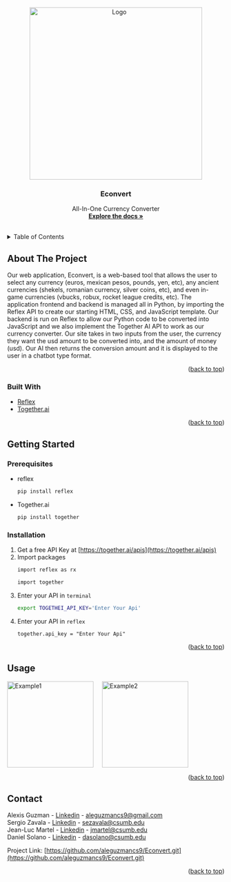 
<a name="readme-top"></a>




<!-- PROJECT LOGO -->
<br />
<div align="center">
  <a href="https://github.com/github_username/Econvert">
    <img src="https://i.imgur.com/ihu3AoY.png" alt="Logo" width="400" height="400">
  </a>

<h3 align="center">Econvert</h3>

  <p align="center">
All-In-One Currency Converter
    <br />
    <a href="https://github.com/aleguzmancs9/Econvert.git"><strong>Explore the docs »</strong></a>
    <br />
    <br />
  </p>
</div>



<!-- TABLE OF CONTENTS -->
<details>
  <summary>Table of Contents</summary>
  <ol>
    <li>
      <a href="#about-the-project">About The Project</a>
      <ul>
        <li><a href="#built-with">Built With</a></li>
      </ul>
    </li>
    <li>
      <a href="#getting-started">Getting Started</a>
      <ul>
        <li><a href="#prerequisites">Prerequisites</a></li>
        <li><a href="#installation">Installation</a></li>
      </ul>
    </li>
    <li><a href="#usage">Usage</a></li>
    <li><a href="#contact">Contact</a></li>
  
  </ol>
</details>



<!-- ABOUT THE PROJECT -->
## About The Project
Our web application, Econvert, is a web-based tool that allows the user to select any currency (euros, mexican pesos, pounds, yen, etc), any ancient currencies (shekels, romanian currency, silver coins, etc), and even in-game currencies (vbucks, robux, rocket league credits, etc). The application frontend and backend is managed all in Python, by importing the Reflex API to create our starting HTML, CSS, and JavaScript template. Our backend is run on Reflex to allow our Python code to be converted into JavaScript and we also implement the Together AI API to work as our currency converter. Our site takes in two inputs from the user, the currency they want the usd amount to be converted into, and the amount of money (usd). Our AI then returns the conversion amount and it is displayed to the user in a chatbot type format.


<p align="right">(<a href="#readme-top">back to top</a>)</p>



### Built With

* [Reflex][Reflex-url]
* [Together.ai][Together-url]

<p align="right">(<a href="#readme-top">back to top</a>)</p>



<!-- GETTING STARTED -->
## Getting Started

### Prerequisites
* reflex
  ```sh
  pip install reflex
  ```
* Together.ai
  ```sh
  pip install together
  ```

### Installation

1. Get a free API Key at [https://together.ai/apis](https://together.ai/apis)
2. Import packages
   ```sh
   import reflex as rx
   ```
   ```sh
   import together
   ```
3. Enter your API in `terminal`
   ```bash
   export TOGETHEI_API_KEY='Enter Your Api'
   ```
4. Enter your API in `reflex`
   ```reflex
   together.api_key = "Enter Your Api"
   ```

<p align="right">(<a href="#readme-top">back to top</a>)</p>



<!-- USAGE EXAMPLES -->
## Usage

<div style="display: flex;">
  <img src="https://i.imgur.com/T6J1cd4.png" alt="Example1" width="200" style="margin-right: 20px;" />
  <img src="https://i.imgur.com/lgdHmGq.png" alt="Example2" width="200" />
</div>





<p align="right">(<a href="#readme-top">back to top</a>)</p>


<!-- CONTACT -->
## Contact

Alexis Guzman - [Linkedin](linkedin.com/in/alexis-guzman-cs9) - aleguzmancs9@gmail.com
<br>Sergio Zavala - [Linkedin](https://www.linkedin.com/in/sergiozavala1/) - sezavala@csumb.edu
<br>Jean-Luc Martel - [Linkedin](https://www.linkedin.com/in/jean-luc-martel-csumb/) - jmartel@csumb.edu
<br>Daniel Solano - [Linkedin](https://www.linkedin.com/in/daniel-solano-ba6801253/) - dasolano@csumb.edu

Project Link: [https://github.com/aleguzmancs9/Econvert.git](https://github.com/aleguzmancs9/Econvert.git)

<p align="right">(<a href="#readme-top">back to top</a>)</p>






<!-- MARKDOWN LINKS & IMAGES -->
<!-- https://www.markdownguide.org/basic-syntax/#reference-style-links -->


[linkedin-shield]: https://img.shields.io/badge/-LinkedIn-black.svg?style=for-the-badge&logo=linkedin&colorB=555
[linkedin-url]: linkedin.com/in/alexis-guzman-cs9
[product-screenshot]: images/screenshot.png
[Reflex.dev]: https://reflex.dev/Reflex.svg
[Reflex-url]: https://reflex.dev/
[Together.ai]: https://images.squarespace-cdn.com/content/v1/6358bea282189a0adf57fe16/f0f7f485-91ef-47f6-b67c-305c10d73b59/together.ai+logo.png?format=1500w
[Together-url]: https://together.ai/

